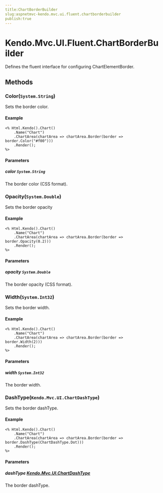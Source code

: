 ```yaml
---
title:ChartBorderBuilder
slug:aspnetmvc-kendo.mvc.ui.fluent.chartborderbuilder
publish:true
---
```


# Kendo.Mvc.UI.Fluent.ChartBorderBuilder
Defines the fluent interface for configuring ChartElementBorder.



## Methods

### Color(`System.String`)
Sets the border color.


#### Example

    <% Html.Kendo().Chart()
        .Name("Chart")
        .ChartArea(chartArea => chartArea.Border(border => border.Color("#f00")))
        .Render();
    %>
        


#### Parameters

##### color `System.String`
The border color (CSS format).




### Opacity(`System.Double`)
Sets the border opacity


#### Example

    <% Html.Kendo().Chart()
        .Name("Chart")
        .ChartArea(chartArea => chartArea.Border(border => border.Opacity(0.2)))
        .Render();
    %>
        


#### Parameters

##### opacity `System.Double`
The border opacity (CSS format).




### Width(`System.Int32`)
Sets the border width.


#### Example

    <% Html.Kendo().Chart()
        .Name("Chart")
        .ChartArea(chartArea => chartArea.Border(border => border.Width(2)))
        .Render();
    %>
        


#### Parameters

##### width `System.Int32`
The border width.




### DashType(`Kendo.Mvc.UI.ChartDashType`)
Sets the border dashType.


#### Example

    <% Html.Kendo().Chart()
        .Name("Chart")
        .ChartArea(chartArea => chartArea.Border(border => border.DashType(ChartDashType.Dot)))
        .Render();
    %>
        


#### Parameters

##### dashType [Kendo.Mvc.UI.ChartDashType](/api/wrappers/aspnet-mvc/Kendo.Mvc.UI/ChartDashType)
The border dashType.





